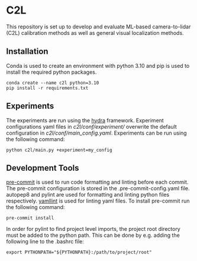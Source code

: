 # C2L
This repository is set up to develop and evaluate ML-based camera-to-lidar (C2L) calibration methods as well as general visual localization methods.

## Installation
Conda is used to create an environment with python 3.10 and pip is used to install the required python packages.
```
conda create --name c2l python=3.10
pip install -r requirements.txt
``` 

## Experiments
The experiments are run using the [hydra](https://hydra.cc/) framework. Experiment configurations yaml files in *c2l/conf/experiment/* overwrite the default configuration in *c2l/conf/main_config.yaml*. Experiments can be run using the following command:
```
python c2l/main.py +experiment=my_config
```

## Development Tools
[pre-commit](https://pre-commit.com/) is used to run code formatting and linting before each commit. The pre-commit configuration is stored in the .pre-commit-config.yaml file. autopep8 and pylint are used for formatting and linting python files respectively. [yamllint](https://github.com/adrienverge/yamllint.git) is used for linting yaml files. To install pre-commit run the following command:
```
pre-commit install
```
In order for pylint to find project level imports, the project root directory must be added to the python path. This can be done by e.g. adding the following line to the .bashrc file:
```
export PYTHONPATH="${PYTHONPATH}:/path/to/project/root"
```
